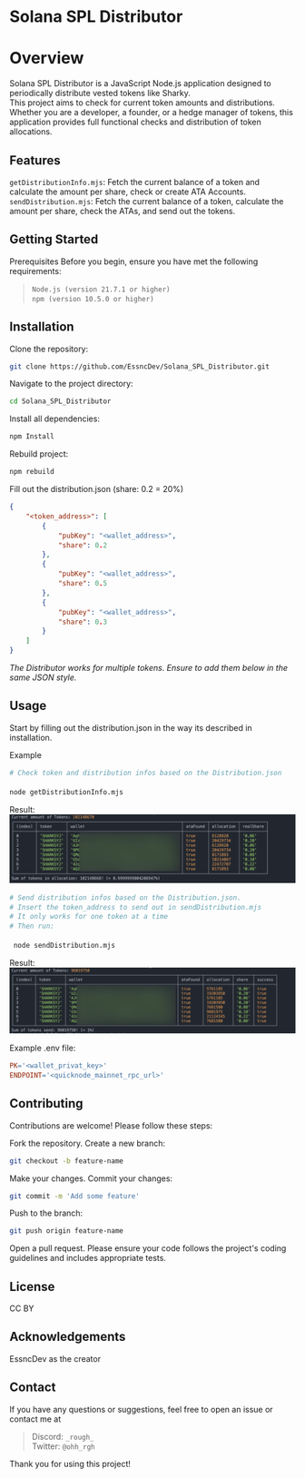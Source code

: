 # Solana SPL Distributor

# Overview
Solana SPL Distributor is a JavaScript Node.js application designed to periodically distribute vested tokens like Sharky.    
This project aims to check for current token amounts and distributions. Whether you are a developer, a founder, or a hedge manager of tokens, this application provides full functional checks and distribution of token allocations.

## Features
```getDistributionInfo.mjs```:
Fetch the current balance of a token and calculate the amount per share, check or create ATA Accounts.  
```sendDistribution.mjs```: 
Fetch the current balance of a token, calculate the amount per share, check the ATAs, and send out the tokens.

## Getting Started
Prerequisites
Before you begin, ensure you have met the following requirements:

> ```Node.js (version 21.7.1 or higher)```  
> ```npm (version 10.5.0 or higher)```


## Installation
Clone the repository:
```sh
git clone https://github.com/EssncDev/Solana_SPL_Distributor.git
```
Navigate to the project directory:
```sh
cd Solana_SPL_Distributor
```
Install all dependencies:
```sh
npm Install
```
Rebuild project:
```sh
npm rebuild
```

Fill out the distribution.json (share: 0.2 = 20%)
```json
{
    "<token_address>": [
        {
            "pubKey": "<wallet_address>",
            "share": 0.2 
        },
        {
            "pubKey": "<wallet_address>",
            "share": 0.5
        },
        {
            "pubKey": "<wallet_address>",
            "share": 0.3
        }
    ]
}
```
*The Distributor works for multiple tokens. Ensure to add them below in the same JSON style.*

## Usage
Start by filling out the distribution.json in the way its described in installation.

Example
```sh
# Check token and distribution infos based on the Distribution.json
 
node getDistributionInfo.mjs
```
Result:
![Result img](https://github.com/EssncDev/Solana_SPL_Distributor/blob/main/README_components/getDistributionInfo_Result.png?raw=true)

```sh
# Send distribution infos based on the Distribution.json.   
# Insert the token_address to send out in sendDistribution.mjs  
# It only works for one token at a time  
# Then run:

 node sendDistribution.mjs
```
Result:
![Result img](https://github.com/EssncDev/Solana_SPL_Distributor/blob/main/README_components/sendDistribution_Result.png?raw=true)


Example .env file:

```makefile
PK='<wallet_privat_key>' 
ENDPOINT='<quicknode_mainnet_rpc_url>'
```

## Contributing
Contributions are welcome! Please follow these steps:

Fork the repository.
Create a new branch:
```sh
git checkout -b feature-name
```
Make your changes.
Commit your changes:
```sh
git commit -m 'Add some feature'
```
Push to the branch:
```sh
git push origin feature-name
```
Open a pull request.
Please ensure your code follows the project's coding guidelines and includes appropriate tests.

## License
CC BY

## Acknowledgements
EssncDev as the creator  


## Contact
If you have any questions or suggestions, feel free to open an issue or contact me at    
> Discord: ```_rough_```  
>Twitter: ```@ohh_rgh```

Thank you for using this project!